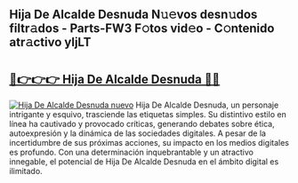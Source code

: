 ## Hija De Alcalde Desnuda N𝚞𝚎vos desn𝚞dos filtr𝚊dos - Parts-FW3 F𝚘tos vid𝚎o - C𝚘ntenido atr𝚊ctivo yljLT

# <h2><a href="http://mb7yc4.tromn.icu/?c=Hija+De+Alcalde+Desnuda">🔗👉👉👉 Hija De Alcalde Desnuda 🔗🔗</a></h2>

[![Hija De Alcalde Desnuda nuevo](https://i.imgur.com/pEAQMta.gif)](http://mb7yc4.tromn.icu/?c=Hija+De+Alcalde+Desnuda)
Hija De Alcalde Desnuda, un personaje intrigante y esquivo, trasciende las etiquetas simples. Su distintivo estilo en línea ha cautivado y provocado críticas, generando debates sobre ética, autoexpresión y la dinámica de las sociedades digitales. A pesar de la incertidumbre de sus próximas acciones, su impacto en los medios digitales es profundo. Con una determinación inquebrantable y un atractivo innegable, el potencial de Hija De Alcalde Desnuda en el ámbito digital es ilimitado.
